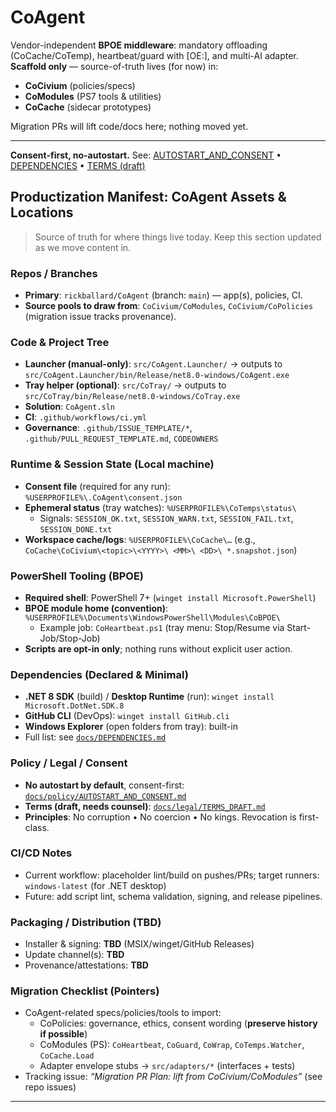 ﻿# CoAgent

Vendor-independent **BPOE middleware**: mandatory offloading (CoCache/CoTemp), heartbeat/guard with [OE:<glyph>], and multi-AI adapter.
**Scaffold only** — source-of-truth lives (for now) in:
- **CoCivium** (policies/specs)
- **CoModules** (PS7 tools & utilities)
- **CoCache** (sidecar prototypes)

Migration PRs will lift code/docs here; nothing moved yet.


---

**Consent-first, no-autostart.** See: [AUTOSTART_AND_CONSENT](docs/policy/AUTOSTART_AND_CONSENT.md) • [DEPENDENCIES](docs/DEPENDENCIES.md) • [TERMS (draft)](docs/legal/TERMS_DRAFT.md)

## Productization Manifest: CoAgent Assets & Locations

> Source of truth for where things live today. Keep this section updated as we move content in.

### Repos / Branches
- **Primary**: `rickballard/CoAgent` (branch: `main`) — app(s), policies, CI.
- **Source pools to draw from**: `CoCivium/CoModules`, `CoCivium/CoPolicies` (migration issue tracks provenance).

### Code & Project Tree
- **Launcher (manual-only)**: `src/CoAgent.Launcher/` → outputs to `src/CoAgent.Launcher/bin/Release/net8.0-windows/CoAgent.exe`
- **Tray helper (optional)**: `src/CoTray/` → outputs to `src/CoTray/bin/Release/net8.0-windows/CoTray.exe`
- **Solution**: `CoAgent.sln`
- **CI**: `.github/workflows/ci.yml`
- **Governance**: `.github/ISSUE_TEMPLATE/*`, `.github/PULL_REQUEST_TEMPLATE.md`, `CODEOWNERS`

### Runtime & Session State (Local machine)
- **Consent file** (required for any run): `%USERPROFILE%\.CoAgent\consent.json`
- **Ephemeral status** (tray watches): `%USERPROFILE%\CoTemps\status\`  
  - Signals: `SESSION_OK.txt`, `SESSION_WARN.txt`, `SESSION_FAIL.txt`, `SESSION_DONE.txt`
- **Workspace cache/logs**: `%USERPROFILE%\CoCache\…` (e.g., `CoCache\CoCivium\<topic>\<YYYY>\ <MM>\ <DD>\ *.snapshot.json`)

### PowerShell Tooling (BPOE)
- **Required shell**: PowerShell 7+ (`winget install Microsoft.PowerShell`)
- **BPOE module home (convention)**: `%USERPROFILE%\Documents\WindowsPowerShell\Modules\CoBPOE\`
  - Example job: `CoHeartbeat.ps1` (tray menu: Stop/Resume via Start-Job/Stop-Job)
- **Scripts are **opt-in** only**; nothing runs without explicit user action.

### Dependencies (Declared & Minimal)
- **.NET 8 SDK** (build) / **Desktop Runtime** (run): `winget install Microsoft.DotNet.SDK.8`
- **GitHub CLI** (DevOps): `winget install GitHub.cli`
- **Windows Explorer** (open folders from tray): built-in
- Full list: see [`docs/DEPENDENCIES.md`](docs/DEPENDENCIES.md)

### Policy / Legal / Consent
- **No autostart by default**, consent-first: [`docs/policy/AUTOSTART_AND_CONSENT.md`](docs/policy/AUTOSTART_AND_CONSENT.md)
- **Terms (draft, needs counsel)**: [`docs/legal/TERMS_DRAFT.md`](docs/legal/TERMS_DRAFT.md)
- **Principles**: No corruption • No coercion • No kings. Revocation is first-class.

### CI/CD Notes
- Current workflow: placeholder lint/build on pushes/PRs; target runners: `windows-latest` (for .NET desktop)
- Future: add script lint, schema validation, signing, and release pipelines.

### Packaging / Distribution (TBD)
- Installer & signing: **TBD** (MSIX/winget/GitHub Releases)
- Update channel(s): **TBD**
- Provenance/attestations: **TBD**

### Migration Checklist (Pointers)
- CoAgent-related specs/policies/tools to import:
  - CoPolicies: governance, ethics, consent wording (**preserve history if possible**)
  - CoModules (PS): `CoHeartbeat`, `CoGuard`, `CoWrap`, `CoTemps.Watcher`, `CoCache.Load`
  - Adapter envelope stubs → `src/adapters/*` (interfaces + tests)
- Tracking issue: _“Migration PR Plan: lift from CoCivium/CoModules”_ (see repo issues)

---
